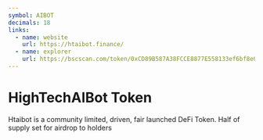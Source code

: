 ```yaml
---
symbol: AIBOT
decimals: 18
links:
  - name: website
    url: https://htaibot.finance/
  - name: explorer
    url: https://bscscan.com/token/0xCD89B587A38FCCE8877E558133ef6bf8e0727b91
---
```


# HighTechAIBot Token

Htaibot is a community limited, driven, fair launched DeFi Token. Half of supply set for airdrop to holders
